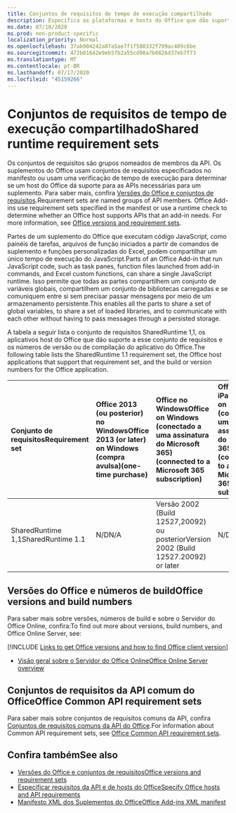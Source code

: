 ```yaml
---
title: Conjuntos de requisitos de tempo de execução compartilhado
description: Especifica as plataformas e hosts do Office que dão suporte às APIs SharedRuntime.
ms.date: 07/10/2020
ms.prod: non-product-specific
localization_priority: Normal
ms.openlocfilehash: 37ab904242a07a5ae7f1f580332f709ac409c6be
ms.sourcegitcommit: 472b81642e9eb5fb2a55cd98a7b0826d37eb7f73
ms.translationtype: MT
ms.contentlocale: pt-BR
ms.lasthandoff: 07/17/2020
ms.locfileid: "45159266"
---
```

# <a name="shared-runtime-requirement-sets"></a><span data-ttu-id="c51db-103">Conjuntos de requisitos de tempo de execução compartilhado</span><span class="sxs-lookup"><span data-stu-id="c51db-103">Shared runtime requirement sets</span></span>

<span data-ttu-id="c51db-p101">Os conjuntos de requisitos são grupos nomeados de membros da API. Os suplementos do Office usam conjuntos de requisitos especificados no manifesto ou usam uma verificação de tempo de execução para determinar se um host do Office dá suporte para as APIs necessárias para um suplemento. Para saber mais, confira [Versões do Office e conjuntos de requisitos](../../develop/office-versions-and-requirement-sets.md).</span><span class="sxs-lookup"><span data-stu-id="c51db-p101">Requirement sets are named groups of API members. Office Add-ins use requirement sets specified in the manifest or use a runtime check to determine whether an Office host supports APIs that an add-in needs. For more information, see [Office versions and requirement sets](../../develop/office-versions-and-requirement-sets.md).</span></span>

<span data-ttu-id="c51db-107">Partes de um suplemento do Office que executam código JavaScript, como painéis de tarefas, arquivos de função iniciados a partir de comandos de suplemento e funções personalizadas do Excel, podem compartilhar um único tempo de execução do JavaScript.</span><span class="sxs-lookup"><span data-stu-id="c51db-107">Parts of an Office Add-in that run JavaScript code, such as task panes, function files launched from add-in commands, and Excel custom functions, can share a single JavaScript runtime.</span></span> <span data-ttu-id="c51db-108">Isso permite que todas as partes compartilhem um conjunto de variáveis globais, compartilhem um conjunto de bibliotecas carregadas e se comuniquem entre si sem precisar passar mensagens por meio de um armazenamento persistente.</span><span class="sxs-lookup"><span data-stu-id="c51db-108">This enables all the parts to share a set of global variables, to share a set of loaded libraries, and to communicate with each other without having to pass messages through a persisted storage.</span></span>

<span data-ttu-id="c51db-109">A tabela a seguir lista o conjunto de requisitos SharedRuntime 1,1, os aplicativos host do Office que dão suporte a esse conjunto de requisitos e os números de versão ou de compilação do aplicativo do Office.</span><span class="sxs-lookup"><span data-stu-id="c51db-109">The following table lists the SharedRuntime 1.1 requirement set, the Office host applications that support that requirement set, and the build or version numbers for the Office application.</span></span>

|  <span data-ttu-id="c51db-110">Conjunto de requisitos</span><span class="sxs-lookup"><span data-stu-id="c51db-110">Requirement set</span></span>  |  <span data-ttu-id="c51db-111">Office 2013 (ou posterior) no Windows</span><span class="sxs-lookup"><span data-stu-id="c51db-111">Office 2013 (or later) on Windows</span></span><br><span data-ttu-id="c51db-112">(compra avulsa)</span><span class="sxs-lookup"><span data-stu-id="c51db-112">(one-time purchase)</span></span> | <span data-ttu-id="c51db-113">Office no Windows</span><span class="sxs-lookup"><span data-stu-id="c51db-113">Office on Windows</span></span><br><span data-ttu-id="c51db-114">(conectado a uma assinatura do Microsoft 365)</span><span class="sxs-lookup"><span data-stu-id="c51db-114">(connected to a Microsoft 365 subscription)</span></span>   |  <span data-ttu-id="c51db-115">Office no iPad</span><span class="sxs-lookup"><span data-stu-id="c51db-115">Office on iPad</span></span><br><span data-ttu-id="c51db-116">(conectado a uma assinatura do Microsoft 365)</span><span class="sxs-lookup"><span data-stu-id="c51db-116">(connected to a Microsoft 365 subscription)</span></span>  |  <span data-ttu-id="c51db-117">Office no Mac</span><span class="sxs-lookup"><span data-stu-id="c51db-117">Office on Mac</span></span><br><span data-ttu-id="c51db-118">(conectado a uma assinatura do Microsoft 365)</span><span class="sxs-lookup"><span data-stu-id="c51db-118">(connected to a Microsoft 365 subscription)</span></span>  | <span data-ttu-id="c51db-119">Office na Web</span><span class="sxs-lookup"><span data-stu-id="c51db-119">Office on the web</span></span>  | <span data-ttu-id="c51db-120">Servidor do Office Online</span><span class="sxs-lookup"><span data-stu-id="c51db-120">Office Online Server</span></span> |
|:-----|:-----|:-----|:-----|:-----|:-----|:-----|
| <span data-ttu-id="c51db-121">SharedRuntime 1,1</span><span class="sxs-lookup"><span data-stu-id="c51db-121">SharedRuntime 1.1</span></span>  | <span data-ttu-id="c51db-122">N/D</span><span class="sxs-lookup"><span data-stu-id="c51db-122">N/A</span></span> | <span data-ttu-id="c51db-123">Versão 2002 (Build 12527,20092) ou posterior</span><span class="sxs-lookup"><span data-stu-id="c51db-123">Version 2002 (Build 12527.20092) or later</span></span> | <span data-ttu-id="c51db-124">N/D</span><span class="sxs-lookup"><span data-stu-id="c51db-124">N/A</span></span> | <span data-ttu-id="c51db-125">16.35 ou posterior</span><span class="sxs-lookup"><span data-stu-id="c51db-125">16.35 or later</span></span> | <span data-ttu-id="c51db-126">Fevereiro de 2020</span><span class="sxs-lookup"><span data-stu-id="c51db-126">February 2020</span></span> | <span data-ttu-id="c51db-127">N/D</span><span class="sxs-lookup"><span data-stu-id="c51db-127">N/A</span></span> |

## <a name="office-versions-and-build-numbers"></a><span data-ttu-id="c51db-128">Versões do Office e números de build</span><span class="sxs-lookup"><span data-stu-id="c51db-128">Office versions and build numbers</span></span>

<span data-ttu-id="c51db-129">Para saber mais sobre versões, números de build e sobre o Servidor do Office Online, confira:</span><span class="sxs-lookup"><span data-stu-id="c51db-129">To find out more about versions, build numbers, and Office Online Server, see:</span></span>

[!INCLUDE [Links to get Office versions and how to find Office client version](../../includes/links-get-office-versions-builds.md)]
- [<span data-ttu-id="c51db-130">Visão geral sobre o Servidor do Office Online</span><span class="sxs-lookup"><span data-stu-id="c51db-130">Office Online Server overview</span></span>](/officeonlineserver/office-online-server-overview)

## <a name="office-common-api-requirement-sets"></a><span data-ttu-id="c51db-131">Conjuntos de requisitos da API comum do Office</span><span class="sxs-lookup"><span data-stu-id="c51db-131">Office Common API requirement sets</span></span>

<span data-ttu-id="c51db-132">Para saber mais sobre conjuntos de requisitos comuns da API, confira [Conjuntos de requisitos comuns da API do Office](office-add-in-requirement-sets.md).</span><span class="sxs-lookup"><span data-stu-id="c51db-132">For information about Common API requirement sets, see [Office Common API requirement sets](office-add-in-requirement-sets.md).</span></span>

## <a name="see-also"></a><span data-ttu-id="c51db-133">Confira também</span><span class="sxs-lookup"><span data-stu-id="c51db-133">See also</span></span>

- [<span data-ttu-id="c51db-134">Versões do Office e conjuntos de requisitos</span><span class="sxs-lookup"><span data-stu-id="c51db-134">Office versions and requirement sets</span></span>](../../develop/office-versions-and-requirement-sets.md)
- [<span data-ttu-id="c51db-135">Especificar requisitos da API e de hosts do Office</span><span class="sxs-lookup"><span data-stu-id="c51db-135">Specify Office hosts and API requirements</span></span>](../../develop/specify-office-hosts-and-api-requirements.md)
- [<span data-ttu-id="c51db-136">Manifesto XML dos Suplementos do Office</span><span class="sxs-lookup"><span data-stu-id="c51db-136">Office Add-ins XML manifest</span></span>](../../develop/add-in-manifests.md)
